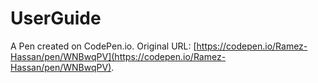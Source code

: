# UserGuide

A Pen created on CodePen.io. Original URL: [https://codepen.io/Ramez-Hassan/pen/WNBwqPV](https://codepen.io/Ramez-Hassan/pen/WNBwqPV).

